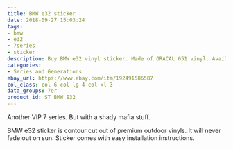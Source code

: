 ```yaml
---
title: BMW e32 sticker
date: 2018-09-27 15:03:24
tags:
- bmw
- e32
- 7series
- sticker
description: Buy BMW e32 vinyl sticker. Made of ORACAL 651 vinyl. Available in different colors.
categories:
- Series and Generations
ebay_url: https://www.ebay.com/itm/192491586587
col_class: col-6 col-lg-4 col-xl-3
data_groups: 7er
product_id: ST_BMW_E32
---
```


Another VIP 7 series. But with a shady mafia stuff.

<!-- more -->
<!-- {% asset_img content-image bmw-e32-sticker-window.jpg 500 500 'BMW e32 sport vinyl sticker"BMW e32 sport vinyl sticker"' %} -->

BMW e32 sticker is contour cut out of premium outdoor vinyls. It will never fade out on sun. Sticker comes with easy installation instructions. 
